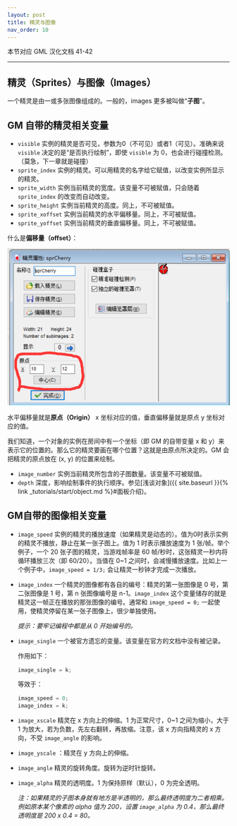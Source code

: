 ```yaml
---
layout: post
title: 精灵与图像
nav_order: 10
---
```


本节对应 GML 汉化文档 41-42

---

## 精灵（Sprites）与图像（Images）

一个精灵是由一或多张图像组成的。一般的，images 更多被叫做“**子图**”。

## GM 自带的精灵相关变量

* `visible` 实例的精灵是否可见，参数为0（不可见）或者1（可见）。准确来说 `visible` 决定的是“是否执行绘制”，即使 `visible` 为 0，也会进行碰撞检测。（莫急，下一章就是碰撞）
* `sprite_index` 实例的精灵。可以用精灵的名字给它赋值，以改变实例所显示的精灵。
* `sprite_width` 实例当前精灵的宽度。该变量不可被赋值，只会随着 `sprite_index` 的改变而自动改变。
* `sprite_height` 实例当前精灵的高度。同上，不可被赋值。
* `sprite_xoffset` 实例当前精灵的水平偏移量。同上，不可被赋值。
* `sprite_yoffset` 实例当前精灵的垂直偏移量。同上，不可被赋值。

什么是**偏移量（offset）**：

![Offset](/assets/images/sprite_image/offset.png)

水平偏移量就是**原点（Origin）** x 坐标对应的值，垂直偏移量就是原点 y 坐标对应的值。

我们知道，一个对象的实例在房间中有一个坐标（即 GM 的自带变量 x 和 y）来表示它的位置的。那么它的精灵要画在哪个位置？这就是由原点所决定的。GM 会把精灵的原点放在 (x, y) 的位置来绘制。

* `image_number` 实例当前精灵所包含的子图数量。该变量不可被赋值。
* `depth` 深度，影响绘制事件的执行顺序。参见[浅谈对象]({{ site.baseurl }}{% link _tutorials/start/object.md %}#面板介绍)。

## GM自带的图像相关变量

* `image_speed` 实例的精灵的播放速度（如果精灵是动态的）。值为0时表示实例的精灵不播放，静止在某一张子图上。值为 1 时表示播放速度为 1 张/帧。举个例子，一个 20 张子图的精灵，当游戏帧率是 60 帧/秒时，这张精灵一秒内将循环播放三次（即 60/20）。当值在 0\~1 之间时，会减慢播放速度。比如上一个例子中，`image_speed = 1/3;` 会让精灵一秒钟才完成一次播放。

* `image_index` 一个精灵的图像都有各自的编号：精灵的第一张图像是 0 号，第二张图像是 1 号，第 n 张图像编号是 n-1。`image_index` 这个变量储存的就是精灵这一帧正在播放的那张图像的编号。通常和 `image_speed = 0;` 一起使用，使精灵停留在某一张子图像上，很少单独使用。

  *提示：要牢记编程中都是从 0 开始编号的。*

* `image_single` 一个被官方遗忘的变量。该变量在官方的文档中没有被记录。

  作用如下：

  ```c
  image_single = k;
  ```

  等效于：

  ```c
  image_speed = 0;
  image_index = k;
  ```

* `image_xscale` 精灵在 x 方向上的伸缩。1 为正常尺寸，0~1 之间为缩小，大于 1 为放大，若为负数，先左右翻转，再放缩。注意，该 x 方向指精灵的 x 方向，不受 `image_angle` 的影响。
* `image_yscale` ：精灵在 y 方向上的伸缩。
* `image_angle` 精灵的旋转角度。旋转为逆时针旋转。
* `image_alpha` 精灵的透明度。1 为保持原样（默认），0 为完全透明。

  *注：如果精灵的子图本身就有地方是半透明的，那么最终透明度为二者相乘。例如原本某个像素的 alpha 值为 200，设置 `image_alpha` 为 0.4，那么最终透明度是 200 x 0.4 = 80。*

